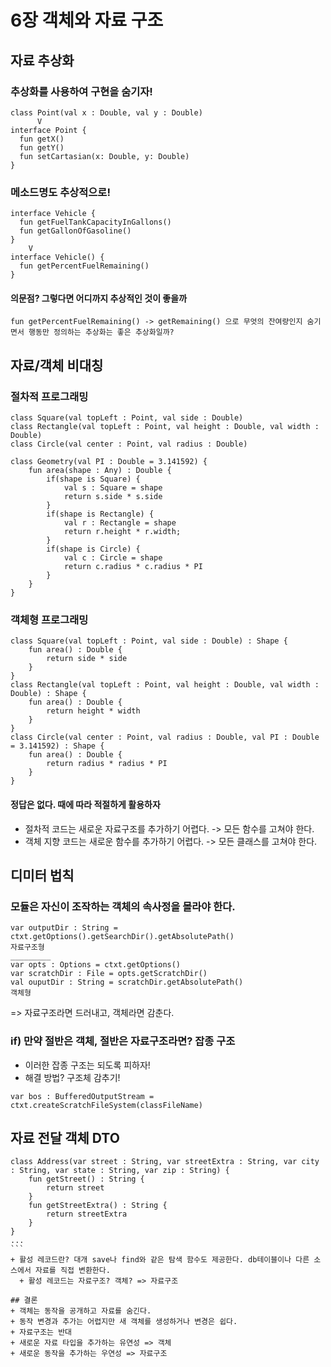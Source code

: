 # 6장 객체와 자료 구조

## 자료 추상화
### 추상화를 사용하여 구현을 숨기자!
```
class Point(val x : Double, val y : Double)
      V
interface Point {
  fun getX()
  fun getY()
  fun setCartasian(x: Double, y: Double)
}
```

### 메소드명도 추상적으로!
```
interface Vehicle {
  fun getFuelTankCapacityInGallons()
  fun getGallonOfGasoline()
}
    V
interface Vehicle() {
  fun getPercentFuelRemaining()
}
```

#### 의문점? 그렇다면 어디까지 추상적인 것이 좋을까 
```
fun getPercentFuelRemaining() -> getRemaining() 으로 무엇의 잔여량인지 숨기면서 행동만 정의하는 추상화는 좋은 추상화일까?
```

## 자료/객체 비대칭
### 절차적 프로그래밍
```
class Square(val topLeft : Point, val side : Double)
class Rectangle(val topLeft : Point, val height : Double, val width : Double)
class Circle(val center : Point, val radius : Double)

class Geometry(val PI : Double = 3.141592) {
    fun area(shape : Any) : Double {
        if(shape is Square) {
            val s : Square = shape
            return s.side * s.side
        }
        if(shape is Rectangle) {
            val r : Rectangle = shape
            return r.height * r.width;
        }
        if(shape is Circle) {
            val c : Circle = shape
            return c.radius * c.radius * PI
        }
    }
}
```

### 객체형 프로그래밍
```
class Square(val topLeft : Point, val side : Double) : Shape {
    fun area() : Double {
        return side * side
    }
}
class Rectangle(val topLeft : Point, val height : Double, val width : Double) : Shape {
    fun area() : Double {
        return height * width
    }
}
class Circle(val center : Point, val radius : Double, val PI : Double = 3.141592) : Shape {
    fun area() : Double {
        return radius * radius * PI
    }
}
```

#### 정답은 없다. 때에 따라 적절하게 활용하자
+ 절차적 코드는 새로운 자료구조를 추가하기 어렵다. -> 모든 함수를 고쳐야 한다.
+ 객체 지향 코드는 새로운 함수를 추가하기 어렵다. -> 모든 클래스를 고쳐야 한다.

## 디미터 법칙
### 모듈은 자신이 조작하는 객체의 속사정을 몰라야 한다.
```
var outputDir : String = ctxt.getOptions().getSearchDir().getAbsolutePath()
자료구조형
_________
var opts : Options = ctxt.getOptions()
var scratchDir : File = opts.getScratchDir()
val ouputDir : String = scratchDir.getAbsolutePath()
객체형
```
=> 자료구조라면 드러내고, 객체라면 감춘다.

### if) 만약 절반은 객체, 절반은 자료구조라면? 잡종 구조
+ 이러한 잡종 구조는 되도록 피하자!
+ 해결 방법? 구조체 감추기!
```
var bos : BufferedOutputStream = ctxt.createScratchFileSystem(classFileName)  
```
## 자료 전달 객체 DTO
````
class Address(var street : String, var streetExtra : String, var city : String, var state : String, var zip : String) {
    fun getStreet() : String {
        return street
    }
    fun getStreetExtra() : String {
        return streetExtra
    }
}
...
```
+ 활성 레코드란? 대개 save나 find와 같은 탐색 함수도 제공한다. db테이블이나 다른 소스에서 자료를 직접 변환한다.
  + 활성 레코드는 자료구조? 객체? => 자료구조

## 결론
+ 객체는 동작을 공개하고 자료를 숨긴다.
+ 동작 변경과 추가는 어렵지만 새 객체를 생성하거나 변경은 쉽다.
+ 자료구조는 반대
+ 새로운 자료 타입을 추가하는 유연성 => 객체
+ 새로운 동작을 추가하는 우연성 => 자료구조
